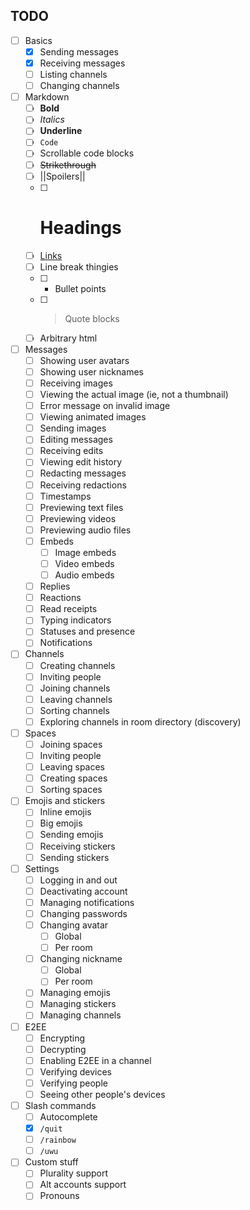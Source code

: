 ## TODO
 - [ ] Basics
     - [X] Sending messages
     - [X] Receiving messages
     - [ ] Listing channels
     - [ ] Changing channels
 - [ ] Markdown
     - [ ] **Bold**
     - [ ] *Italics*
     - [ ] __Underline__
     - [ ] `Code`
     - [ ] Scrollable code blocks
     - [ ] ~~Strikethrough~~
     - [ ] ||Spoilers||
     - [ ] # Headings
     - [ ] [Links](https://lauwa.xyz)
     - [ ] Line break thingies
     - [ ]  - Bullet points
     - [ ] > Quote blocks
     - [ ] Arbitrary html
 - [ ] Messages
     - [ ] Showing user avatars
     - [ ] Showing user nicknames
     - [ ] Receiving images
     - [ ] Viewing the actual image (ie, not a thumbnail)
     - [ ] Error message on invalid image
     - [ ] Viewing animated images
     - [ ] Sending images
     - [ ] Editing messages
     - [ ] Receiving edits
     - [ ] Viewing edit history
     - [ ] Redacting messages
     - [ ] Receiving redactions
     - [ ] Timestamps
     - [ ] Previewing text files
     - [ ] Previewing videos
     - [ ] Previewing audio files
     - [ ] Embeds
         - [ ] Image embeds
         - [ ] Video embeds
         - [ ] Audio embeds
     - [ ] Replies
     - [ ] Reactions
     - [ ] Read receipts
     - [ ] Typing indicators
     - [ ] Statuses and presence
     - [ ] Notifications
 - [ ] Channels
     - [ ] Creating channels
     - [ ] Inviting people
     - [ ] Joining channels
     - [ ] Leaving channels
     - [ ] Sorting channels
     - [ ] Exploring channels in room directory (discovery)
 - [ ] Spaces
     - [ ] Joining spaces
     - [ ] Inviting people
     - [ ] Leaving spaces
     - [ ] Creating spaces
     - [ ] Sorting spaces
 - [ ] Emojis and stickers
     - [ ] Inline emojis
     - [ ] Big emojis
     - [ ] Sending emojis
     - [ ] Receiving stickers
     - [ ] Sending stickers
 - [ ] Settings
     - [ ] Logging in and out
     - [ ] Deactivating account
     - [ ] Managing notifications
     - [ ] Changing passwords
     - [ ] Changing avatar
         - [ ] Global
         - [ ] Per room
     - [ ] Changing nickname
         - [ ] Global
         - [ ] Per room
     - [ ] Managing emojis
     - [ ] Managing stickers
     - [ ] Managing channels
 - [ ] E2EE
     - [ ] Encrypting
     - [ ] Decrypting
     - [ ] Enabling E2EE in a channel
     - [ ] Verifying devices
     - [ ] Verifying people
     - [ ] Seeing other people's devices
 - [ ] Slash commands
     - [ ] Autocomplete
     - [X] `/quit`
     - [ ] `/rainbow`
     - [ ] `/uwu`
 - [ ] Custom stuff
     - [ ] Plurality support
     - [ ] Alt accounts support
     - [ ] Pronouns
